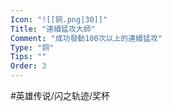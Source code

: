 ```yaml
---
Icon: "![[铜.png|30]]"
Title: "連續猛攻大師"
Comment: "成功發動100次以上的連續猛攻"
Type: "铜"
Tips: ""
Order: 3
---
```


#英雄传说/闪之轨迹/奖杯 